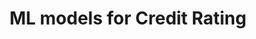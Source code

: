---
layout: page
title: ML models for Credit Rating 
description: Used Machine Learning to predict the credit rating of public companies using public data.
redirect: https://repositorio.ufsm.br/bitstream/handle/1/24624/TG498_%20Gabriel%20Tobias%20Fuhr.pdf?sequence=1&isAllowed=y
img: assets/img/confusion_matrix.png
importance: 4
category: data science
---